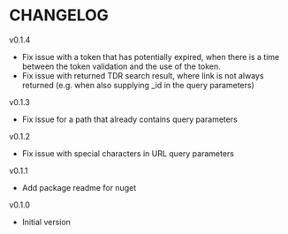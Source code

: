 # CHANGELOG

v0.1.4
- Fix issue with a token that has potentially expired, when there is a time between the token validation and the use of the token.
- Fix issue with returned TDR search result, where link is not always returned (e.g. when also supplying _id in the query parameters)

v0.1.3
- Fix issue for a path that already contains query parameters

v0.1.2
- Fix issue with special characters in URL query parameters

v0.1.1
- Add package readme for nuget

v0.1.0
- Initial version
